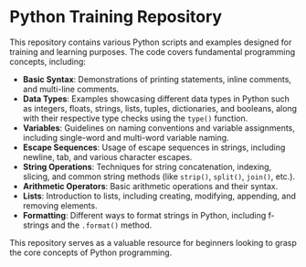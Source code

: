 # Python Training Repository

This repository contains various Python scripts and examples designed for training and learning purposes. The code covers fundamental programming concepts, including:

- **Basic Syntax**: Demonstrations of printing statements, inline comments, and multi-line comments.
- **Data Types**: Examples showcasing different data types in Python such as integers, floats, strings, lists, tuples, dictionaries, and booleans, along with their respective type checks using the `type()` function.
- **Variables**: Guidelines on naming conventions and variable assignments, including single-word and multi-word variable naming.
- **Escape Sequences**: Usage of escape sequences in strings, including newline, tab, and various character escapes.
- **String Operations**: Techniques for string concatenation, indexing, slicing, and common string methods (like `strip()`, `split()`, `join()`, etc.).
- **Arithmetic Operators**: Basic arithmetic operations and their syntax.
- **Lists**: Introduction to lists, including creating, modifying, appending, and removing elements.
- **Formatting**: Different ways to format strings in Python, including f-strings and the `.format()` method.

This repository serves as a valuable resource for beginners looking to grasp the core concepts of Python programming.
